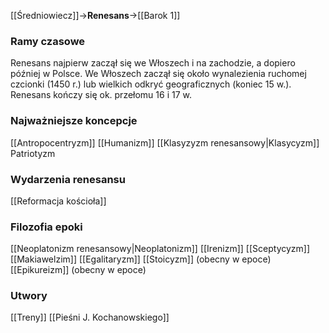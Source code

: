 [[Średniowiecz]]->**Renesans**->[[Barok 1]]
### Ramy czasowe
Renesans najpierw zaczął się we Włoszech i na zachodzie, a dopiero później w Polsce. 
We Włoszech zaczął się około wynalezienia ruchomej czcionki (1450 r.) lub wielkich odkryć geograficznych (koniec 15 w.).
Renesans kończy się ok. przełomu 16 i 17 w.
### Najważniejsze koncepcje
[[Antropocentryzm]]
[[Humanizm]]
[[Klasyzyzm renesansowy|Klasycyzm]]
Patriotyzm
### Wydarzenia renesansu
[[Reformacja kościoła]]
### Filozofia epoki
[[Neoplatonizm renesansowy|Neoplatonizm]]
[[Irenizm]]
[[Sceptycyzm]]
[[Makiawelzim]]
[[Egalitaryzm]]
[[Stoicyzm]] (obecny w epoce)
[[Epikureizm]] (obecny w epoce)
### Utwory
[[Treny]]
[[Pieśni J. Kochanowskiego]]

